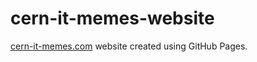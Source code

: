 # cern-it-memes-website

[cern-it-memes.com](https://cern-it-memes.com/) website created using GitHub Pages.
